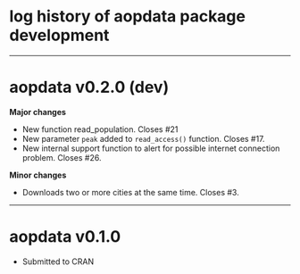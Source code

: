 # log history of aopdata package development

-------------------------------------------------------

# aopdata v0.2.0 (dev)

**Major changes**
* New function read_population. Closes #21
* New parameter `peak` added to `read_access()` function. Closes #17.
* New internal support function to alert for possible internet connection problem. Closes #26.

**Minor changes**
* Downloads two or more cities at the same time. Closes #3.


-------------------------------------------------------

# aopdata v0.1.0

* Submitted to CRAN
